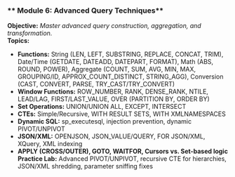 ### ** Module 6: Advanced Query Techniques**
**Objective:** *Master advanced query construction, aggregation, and transformation.*  
**Topics:**  
- **Functions:** String (LEN, LEFT, SUBSTRING, REPLACE, CONCAT, TRIM), Date/Time (GETDATE, DATEADD, DATEPART, FORMAT), Math (ABS, ROUND, POWER), Aggregate (COUNT, SUM, AVG, MIN, MAX, GROUPING/ID, APPROX_COUNT_DISTINCT, STRING_AGG), Conversion (CAST, CONVERT, PARSE, TRY_CAST/TRY_CONVERT)  
- **Window Functions:** ROW_NUMBER, RANK, DENSE_RANK, NTILE, LEAD/LAG, FIRST/LAST_VALUE, OVER (PARTITION BY, ORDER BY)  
- **Set Operations:** UNION/UNION ALL, EXCEPT, INTERSECT  
- **CTEs:** Simple/Recursive, WITH RESULT SETS, WITH XMLNAMESPACES  
- **Dynamic SQL:** sp_executesql, injection prevention, dynamic PIVOT/UNPIVOT  
- **JSON/XML:** OPENJSON, JSON_VALUE/QUERY, FOR JSON/XML, XQuery, XML indexing  
- **APPLY (CROSS/OUTER), GOTO, WAITFOR, Cursors vs. Set-based logic**  
**Practice Lab:** Advanced PIVOT/UNPIVOT, recursive CTE for hierarchies, JSON/XML shredding, parameter sniffing fixes

